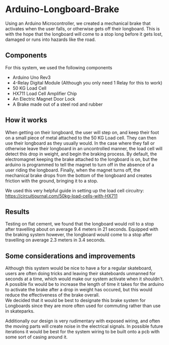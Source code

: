 # Arduino-Longboard-Brake
Using an Arduino Microcontroller, we created a mechanical brake that activates when the user falls, or otherwise gets off their longboard. This is with the hope that the longboard will come to a stop long before it gets lost, damaged or runs into hazards like the road.

## Components
For this system, we used the following components
- Arduino Uno Rev3
- 4-Relay Digital Module (Although you only need 1 Relay for this to work)
- 50 KG Load Cell
- HX711 Load Cell Amplifier Chip
- An Electric Magnet Door Lock
- A Brake made out of a steel rod and rubber

## How it works
When getting on their longboard, the user will step on, and keep their foot on a small piece of metal attached to the 50 KG Load cell. They can then use their
longboard as they usually would.
In the case where they fall or otherwise leave their longboard in an uncontrolled manner, the load cell will detect this drop in weight, and begin the braking process.
By default, the electromagnet keeping the brake attached to the longboard is on, but the arduino is programmed to tell the magnet to turn off in the absence of a user riding
the longboard. Finally, when the magnet turns off, the mechanical brake drops from the bottom of the longboard and creates friction with the ground, bringing it to a stop.

We used this very helpful guide in setting up the load cell circuitry: https://circuitjournal.com/50kg-load-cells-with-HX711

## Results
Testing on flat cement, we found that the longboard would roll to a stop after travelling about on average 9.4 meters in 21 seconds.
Equipped with the braking system however, the longboard would come to a stop after travelling on average 2.3 meters in 3.4 seconds.



## Some considerations and improvements
Although this system would be nice to have a for a regular skateboard, users are often doing tricks and leaving their skateboards unmanned for seconds at a time, which would make
our system activate when it shouldn't. A possible fix would be to increase the length of time it takes for the arduino to activate the brake after a drop in weight has occured, but this would
reduce the effectiveness of the brake overall.  
We decided that it would be best to designate this brake system for Longboards since they are more often used for commuting rather than use in skateparks.  

Additionally our design is very rudimentary with exposed wiring, and often the moving parts will create noise in the electrical signals. In possible future iterations it would be best
for the system wiring to be built onto a pcb with some sort of casing around it.




